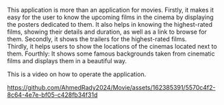 This application is more than an application for movies.
Firstly, it makes it easy for the user to know the upcoming films in the cinema by displaying the posters dedicated to them. It also helps in knowing the highest-rated films, showing their details and duration, as well as a link to browse for them. 
Secondly, it shows the trailers for the highest-rated films.  
Thirdly, it helps users to show the locations of the cinemas located next to them. 
Fourthly: It shows some famous backgrounds taken from cinematic films and displays them in a beautiful way. 


This is a video on how to operate the application.

https://github.com/AhmedRady2024/Movie/assets/162385391/5570c4f2-8c64-4e7e-bf05-c428fb34f31d

